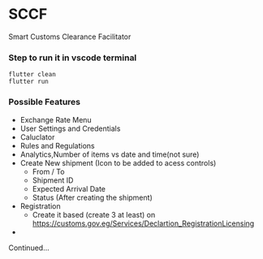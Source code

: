 # SCCF
Smart Customs Clearance Facilitator


### Step to run it in vscode terminal
```
flutter clean
flutter run
```
### Possible Features
- Exchange Rate Menu
- User Settings and Credentials
- Caluclator
- Rules and Regulations
- Analytics,Number of items vs date and time(not sure)
- Create New shipment (Icon to be added to acess controls)
     - From / To
     - Shipment ID
     - Expected Arrival Date
     - Status (After creating the shipment)
- Registration 
     - Create it based (create 3 at least) on https://customs.gov.eg/Services/Declartion_RegistrationLicensing
- 
Continued...
